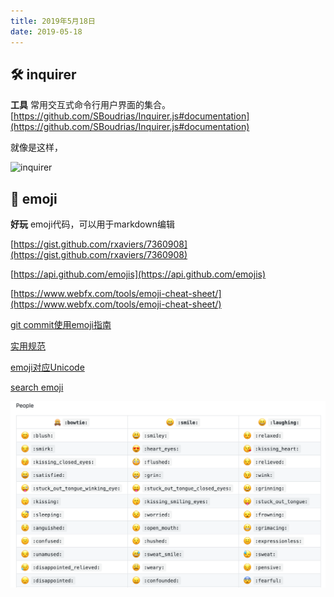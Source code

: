 ```yaml
---
title: 2019年5月18日
date: 2019-05-18
---
```


## :hammer_and_wrench: inquirer

**工具** 常用交互式命令行用户界面的集合。[https://github.com/SBoudrias/Inquirer.js#documentation](https://github.com/SBoudrias/Inquirer.js#documentation)

就像是这样，

![inquirer](https://camo.githubusercontent.com/7875ea03e79eaf968bf38fc4e70996d23ed1c1cc/68747470733a2f2f63646e2e7261776769742e636f6d2f53426f7564726961732f496e7175697265722e6a732f323861653833333762613531643933653335396566346637656532346537396236393839383936322f6173736574732f73637265656e73686f74732f696e7075742e737667)

## :gift: emoji

**好玩** emoji代码，可以用于markdown编辑

[https://gist.github.com/rxaviers/7360908](https://gist.github.com/rxaviers/7360908)

[https://api.github.com/emojis](https://api.github.com/emojis)

[https://www.webfx.com/tools/emoji-cheat-sheet/](https://www.webfx.com/tools/emoji-cheat-sheet/)

[git commit使用emoji指南](https://github.com/liuchengxu/git-commit-emoji-cn)

[实用规范](https://gitmoji.carloscuesta.me/)

[emoji对应Unicode](https://apps.timwhitlock.info/emoji/tables/unicode)

[search emoji](https://emojipedia.org/)

![配图](./assets/emoji.png)